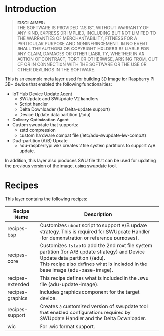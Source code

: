 # Introduction

> **DISCLAIMER:**  
THE SOFTWARE IS PROVIDED "AS IS", WITHOUT WARRANTY OF ANY KIND, EXPRESS OR IMPLIED, INCLUDING BUT NOT LIMITED TO THE WARRANTIES OF MERCHANTABILITY, FITNESS FOR A PARTICULAR PURPOSE AND NONINFRINGEMENT. IN NO EVENT SHALL THE AUTHORS OR COPYRIGHT HOLDERS BE LIABLE FOR ANY CLAIM, DAMAGES OR OTHER LIABILITY, WHETHER IN AN ACTION OF CONTRACT, TORT OR OTHERWISE, ARISING FROM, OUT OF OR IN CONNECTION WITH THE SOFTWARE OR THE USE OR OTHER DEALINGS IN THE SOFTWARE.

This is an example meta layer used for building SD Image for Raspberry Pi 3B+ device that enabled the following functionalities:

- IoT Hub Device Update Agent
  - SWUpdate and SWUpdate V2 handlers
  - Script handler
  - Delta Downloader (for Delta-update support)
  - Device Update data partition (/adu)
- Delivery Optimization Agent
- Custom swupdate that supports:
  - zstd compression
  - custom hardware compat file (/etc/adu-swupdate-hw-compat)
- Dual-partition (A/B) Update
  - adu-raspberrypi.wks creates 2 file system partitions to support A/B update.

In addition, this layer also produces SWU file that can be used for updating the previous version of the image, using swupdate tool.

# Recipes

This layer contains the following recipes:

| Recipe Name      | Description |
| ------------- | ---------- |
| recipes-bsp | Customizes `uboot` script to support A/B update strategy. This is required for SWUpdate Handler (for demonstration or reference purposes). |
| recipes-core | Customizes `fstab` to add the 2nd root file system partition (for A/B update strategy) and Device Update data partition (/adu).<br/>This recipe also defines what is included in the base image (adu-base-image).  |
| recipes-extended | This recipe defines what is included in the .swu file (adu-update-image).|
| recipes-graphics | Includes graphics component for the target device. |
| recipes-support | Creates a customized version of swupdate tool that enabled configurations required by SWUpdate Handler and the Delta Downloader. |
| wic | For .wic format support. |
